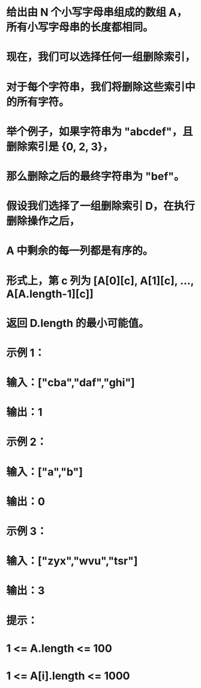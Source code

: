 # 给出由 N 个小写字母串组成的数组 A，所有小写字母串的长度都相同。
# 现在，我们可以选择任何一组删除索引，
# 对于每个字符串，我们将删除这些索引中的所有字符。
# 举个例子，如果字符串为 "abcdef"，且删除索引是 {0, 2, 3}，
# 那么删除之后的最终字符串为 "bef"。
# 假设我们选择了一组删除索引 D，在执行删除操作之后，
# A 中剩余的每一列都是有序的。
# 形式上，第 c 列为 [A[0][c], A[1][c], ..., A[A.length-1][c]]
# 返回 D.length 的最小可能值。
# 示例 1：
# 输入：["cba","daf","ghi"]
# 输出：1
# 示例 2：
# 输入：["a","b"]
# 输出：0
# 示例 3：
# 输入：["zyx","wvu","tsr"]
# 输出：3
# 提示：
# 1 <= A.length <= 100
# 1 <= A[i].length <= 1000